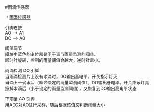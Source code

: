 #雨滴传感器

！[雨滴传感器](https://github.com/MOMINGXX/STM32_Project/blob/main/Detecting_raindrop/20210530171648878.png)

引脚连接        
AO --> A1     
DO --> A0   


阈值调节        
模块中蓝色的电位器是用于调节雨量监测的阀值。        
顺时针旋转，控制的雨量阈值会越大，逆时针越小。       


雨滴检测  DO 引脚         
当雨滴检测片上没有水滴时，DO输出高电平，开关指示灯灭       
当滴上一滴水后（超过设定的雨量监测阈值），DO输出低电平，开关指示灯亮     
擦掉水滴后（小于设定的雨量监测阈值），又恢复到DO输出高电平状态          


下雨量 AO 引脚       
用ADC对AO进行采样，随后根据该值来判断雨量大小
